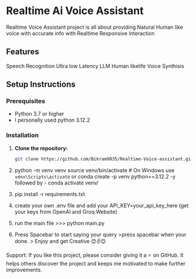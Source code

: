 # Realtime Ai Voice Assistant
Realtime Voice Assistant project is all about providing Natural Human like voice with accurate info with Realtime Responsive Interaction

## Features
Speech Recognition
Ultra low Latency LLM
Human likelife Voice Synthisis

## Setup Instructions

### Prerequisites

- Python 3.7 or higher
- I personally used python 3.12.2


### Installation

1. **Clone the repository:**
   ```bash
   git clone https://github.com/Bikram9035/Realtime-Voice-assistant.git
   

2. python -m venv venv
    source venv/bin/activate  # On Windows use `venv\Scripts\activate`
    or conda create -p venv python==3.12.2 -y
    followed by - conda activate venv/

3. pip install -r requirements.txt

4. create your own .env file and add your  API_KEY=your_api_key_here   (get your keys from OpenAI and Groq Website)

4. run the main file >>> python main.py

5. Press Spacebar to start saying your query >press spacebar when your done. > Enjoy and get Creative 😊✌😊


Support:
If you like this project, please consider giving it a ⭐ on GitHub. It helps others discover the project and keeps me motivated to make further improvements.